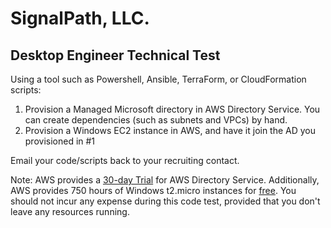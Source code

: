 # SignalPath, LLC.
## Desktop Engineer Technical Test
Using a tool such as Powershell, Ansible, TerraForm, or CloudFormation scripts:
1. Provision a Managed Microsoft directory in AWS Directory Service. You can create dependencies (such as subnets and VPCs) by hand.
2. Provision a Windows EC2 instance in AWS, and have it join the AD you provisioned in #1

Email your code/scripts back to your recruiting contact.

Note: AWS provides a [30-day Trial](https://aws.amazon.com/directoryservice/limited-free-trial/) for AWS Directory Service. Additionally, AWS provides 750 hours of Windows t2.micro instances for [free](https://aws.amazon.com/free/faqs/?ft=n). You should not incur any expense during this code test, provided that you don't leave any resources running.
